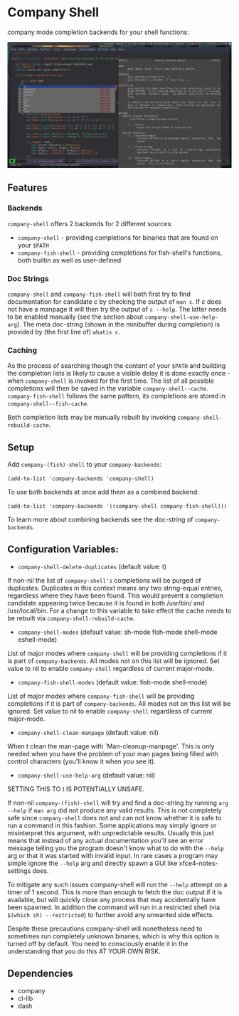 
# Company Shell

company mode completion backends for your shell functions:

![](./screenshot.png)

## Features

### Backends

`company-shell` offers 2 backends for 2 different sources:

* `company-shell` - providing completions for binaries that are found on your `$PATH`
* `company-fish-shell` - providing completions for fish-shell's functions, both builtin as well as user-defined

### Doc Strings

`company-shell` and `company-fish-shell` will both first try to find documentation for candidate *c* by checking
the output of `man c`. If *c* does not have a manpage it will then try the output of `c --help`. The latter needs
to be enabled manually (see the section about `company-shell-use-help-arg`). The meta doc-string (shown in the
minibuffer during completion) is provided by (the first line of) `whatis c`.

### Caching

As the process of searching though the content of your `$PATH` and building the completion lists is likely
to cause a visible delay it is done exactly once - when `company-shell` is invoked for the first time.
The list of all possible completions will then be saved in the variable `company-shell--cache`.
`company-fish-shell` follows the same pattern, its completions are stored in `company-shell--fish-cache`.

Both completion lists may be manually rebuilt by invoking `company-shell-rebuild-cache`.

## Setup

Add `company-(fish)-shell` to your `company-backends`:

`(add-to-list 'company-backends 'company-shell)`

To use both backends at once add them as a combined backend:

`(add-to-list 'company-backends '((company-shell company-fish-shell)))`

To learn more about combining backends see the doc-string of `company-backends`.

## Configuration Variables:

* `company-shell-delete-duplicates` (default value: t)

If non-nil the list of `company-shell's` completions will be purged of duplicates. Duplicates in this context means any two
string-equal entries, regardless where they have been found. This would prevent a completion candidate
appearing twice because it is found in both /usr/bin/ and /usr/local/bin.
For a change to this variable to take effect the cache needs to be rebuilt via `company-shell-rebuild-cache`.

* `company-shell-modes` (default value: sh-mode fish-mode shell-mode eshell-mode)

List of major modes where `company-shell` will be providing completions if it is part of `company-backends`.
All modes not on this list will be ignored. Set value to nil to enable `company-shell` regardless of current major-mode.

* `company-fish-shell-modes` (default value: fish-mode shell-mode)

List of major modes where `company-fish-shell` will be providing completions if it is part of `company-backends`.
All modes not on this list will be ignored. Set value to nil to enable `company-shell` regardless of current major-mode.

* `company-shell-clean-manpage` (default value: nil)

When t clean the man-page with `Man-cleanup-manpage'. This is only needed when you have the problem of your man
pages being filled with control characters (you'll know it when you see it).

* `company-shell-use-help-arg` (default value: nil)

SETTING THIS TO t IS POTENTIALLY UNSAFE.

If non-nil `company-(fish)-shell` will try and find a doc-string by running `arg --help`
if `man arg` did not produce any valid results. This is not completely safe since
`company-shell` does not and can not know whether it is safe to run a command in this
fashion. Some applications may simply ignore or misinterpret this argument, with
unpredictable results. Usually this just means that instead of any actual documentation
you'll see an error message telling you the program doesn't know what to do with the
`--help` arg or that it was started with invalid input. In rare cases a program may simple
ignore the `--help` arg and directly spawn a GUI like xfce4-notes-settings does.

To mitigate any such issues company-shell will run the `--help` attempt on a timer of
1 second. This is more than enough to fetch the doc output if it is available, but will
quickly close any process that may accidentally have been spawned. In addition the command
will run in a restricted shell (via `$(which sh) --restricted`) to further avoid any unwanted
side effects.

Despite these precautions company-shell will nonetheless need to sometimes run completely unknown
binaries, which is why this option is turned off by default. You need to consciously enable
it in the understanding that you do this AT YOUR OWN RISK.

## Dependencies

* company
* cl-lib
* dash
